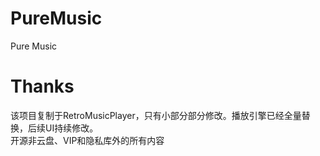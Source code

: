 # PureMusic

Pure Music 

# Thanks   
该项目复制于RetroMusicPlayer，只有小部分部分修改。播放引擎已经全量替换，后续UI持续修改。  
开源非云盘、VIP和隐私库外的所有内容
